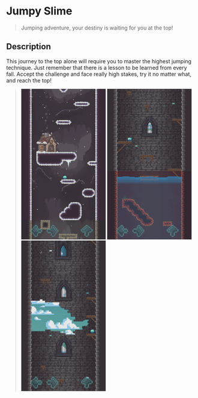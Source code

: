 # Jumpy Slime
> Jumping adventure, your destiny is waiting for you at the top!

## Description
This journey to the top alone will require you to master the highest jumping technique. Just remember that there is a lesson to be learned from every fall. Accept the challenge and face really high stakes, try it no matter what, and reach the top!
> <img src="https://github.com/Qzya256/Image/blob/635b3ab696abbdb7ee71fcd21fcb616cbf1922e0/Screanshot_2.jpg" width="225" height="400">
> <img src="https://github.com/Qzya256/Image/blob/635b3ab696abbdb7ee71fcd21fcb616cbf1922e0/Screanshot_3.jpg" width="225" height="400">
> <img src="https://github.com/Qzya256/Image/blob/635b3ab696abbdb7ee71fcd21fcb616cbf1922e0/Screanshot_4.jpg" width="225" height="400">
